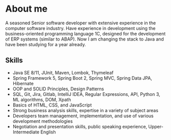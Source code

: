 # About me
A seasoned Senior software developer with extensive experience in the computer software industry. Have experience in development using the business-oriented programming language 1C, designed for the development of ERP systems (similar to ABAP). Now I am changing the stack to Java and have been studying for a year already.
## Skills
- Java SE 8/11, JUnit, Maven, Lombok, Thymeleaf
- Spring Framework 5, Spring Boot 2, Spring MVC, Spring Data JPA, Hibernate
- OOP and SOLID Principles, Design Patterns
- SQL, Git, Jira, Gitlab, IntelliJ IDEA, Regular Expressions, API, Python 3, ML algorithms, DOM, Xpath
- Basics of HTML, CSS, and JavaScript
- Strong business analysis skills, expertise in a variety of subject areas
- Developers team management, implementation, and use of various development methodologies
- Negotiation and presentation skills, public speaking experience, Upper-Intermediate English

